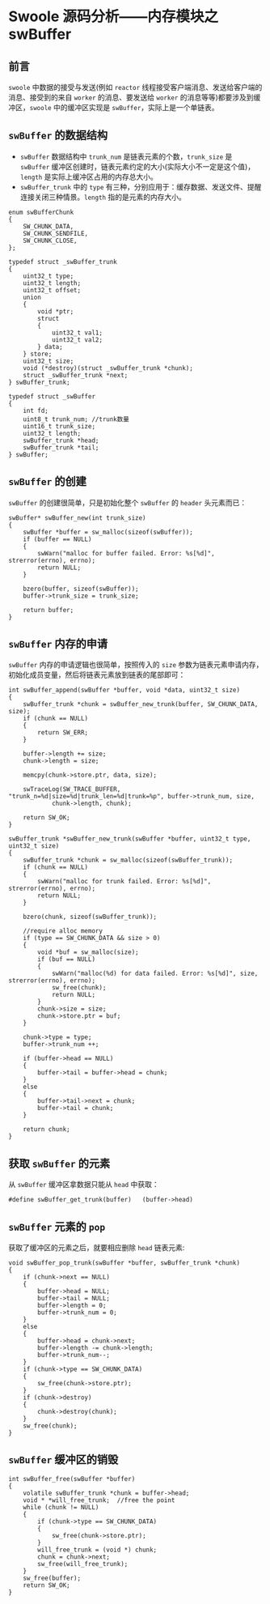 # Swoole 源码分析——内存模块之swBuffer

## 前言

`swoole` 中数据的接受与发送(例如 `reactor` 线程接受客户端消息、发送给客户端的消息、接受到的来自 `worker` 的消息、要发送给 `worker` 的消息等等)都要涉及到缓冲区，`swoole` 中的缓冲区实现是 `swBuffer`，实际上是一个单链表。

## `swBuffer` 的数据结构

- `swBuffer` 数据结构中 `trunk_num` 是链表元素的个数，`trunk_size` 是 `swBuffer` 缓冲区创建时，链表元素约定的大小(实际大小不一定是这个值)，`length` 是实际上缓冲区占用的内存总大小。
- `swBuffer_trunk` 中的 `type` 有三种，分别应用于：缓存数据、发送文件、提醒连接关闭三种情景。`length` 指的是元素的内存大小。

```
enum swBufferChunk
{
    SW_CHUNK_DATA,
    SW_CHUNK_SENDFILE,
    SW_CHUNK_CLOSE,
};

typedef struct _swBuffer_trunk
{
    uint32_t type;
    uint32_t length;
    uint32_t offset;
    union
    {
        void *ptr;
        struct
        {
            uint32_t val1;
            uint32_t val2;
        } data;
    } store;
    uint32_t size;
    void (*destroy)(struct _swBuffer_trunk *chunk);
    struct _swBuffer_trunk *next;
} swBuffer_trunk;

typedef struct _swBuffer
{
    int fd;
    uint8_t trunk_num; //trunk数量
    uint16_t trunk_size;
    uint32_t length;
    swBuffer_trunk *head;
    swBuffer_trunk *tail;
} swBuffer;

```

## `swBuffer` 的创建

`swBuffer` 的创建很简单，只是初始化整个 `swBuffer` 的 `header` 头元素而已：

```
swBuffer* swBuffer_new(int trunk_size)
{
    swBuffer *buffer = sw_malloc(sizeof(swBuffer));
    if (buffer == NULL)
    {
        swWarn("malloc for buffer failed. Error: %s[%d]", strerror(errno), errno);
        return NULL;
    }

    bzero(buffer, sizeof(swBuffer));
    buffer->trunk_size = trunk_size;

    return buffer;
}

```

## `swBuffer` 内存的申请

`swBuffer` 内存的申请逻辑也很简单，按照传入的 `size` 参数为链表元素申请内存，初始化成员变量，然后将链表元素放到链表的尾部即可：

```
int swBuffer_append(swBuffer *buffer, void *data, uint32_t size)
{
    swBuffer_trunk *chunk = swBuffer_new_trunk(buffer, SW_CHUNK_DATA, size);
    if (chunk == NULL)
    {
        return SW_ERR;
    }

    buffer->length += size;
    chunk->length = size;

    memcpy(chunk->store.ptr, data, size);

    swTraceLog(SW_TRACE_BUFFER, "trunk_n=%d|size=%d|trunk_len=%d|trunk=%p", buffer->trunk_num, size,
            chunk->length, chunk);

    return SW_OK;
}

swBuffer_trunk *swBuffer_new_trunk(swBuffer *buffer, uint32_t type, uint32_t size)
{
    swBuffer_trunk *chunk = sw_malloc(sizeof(swBuffer_trunk));
    if (chunk == NULL)
    {
        swWarn("malloc for trunk failed. Error: %s[%d]", strerror(errno), errno);
        return NULL;
    }

    bzero(chunk, sizeof(swBuffer_trunk));

    //require alloc memory
    if (type == SW_CHUNK_DATA && size > 0)
    {
        void *buf = sw_malloc(size);
        if (buf == NULL)
        {
            swWarn("malloc(%d) for data failed. Error: %s[%d]", size, strerror(errno), errno);
            sw_free(chunk);
            return NULL;
        }
        chunk->size = size;
        chunk->store.ptr = buf;
    }

    chunk->type = type;
    buffer->trunk_num ++;

    if (buffer->head == NULL)
    {
        buffer->tail = buffer->head = chunk;
    }
    else
    {
        buffer->tail->next = chunk;
        buffer->tail = chunk;
    }

    return chunk;
}
```

## 获取 `swBuffer` 的元素

从 `swBuffer` 缓冲区拿数据只能从 `head` 中获取：

```
#define swBuffer_get_trunk(buffer)   (buffer->head)

``` 

## `swBuffer` 元素的 `pop` 

获取了缓冲区的元素之后，就要相应删除 `head` 链表元素:


```
void swBuffer_pop_trunk(swBuffer *buffer, swBuffer_trunk *chunk)
{
    if (chunk->next == NULL)
    {
        buffer->head = NULL;
        buffer->tail = NULL;
        buffer->length = 0;
        buffer->trunk_num = 0;
    }
    else
    {
        buffer->head = chunk->next;
        buffer->length -= chunk->length;
        buffer->trunk_num--;
    }
    if (chunk->type == SW_CHUNK_DATA)
    {
        sw_free(chunk->store.ptr);
    }
    if (chunk->destroy)
    {
        chunk->destroy(chunk);
    }
    sw_free(chunk);
}

```

## `swBuffer` 缓冲区的销毁

```
int swBuffer_free(swBuffer *buffer)
{
    volatile swBuffer_trunk *chunk = buffer->head;
    void * *will_free_trunk;  //free the point
    while (chunk != NULL)
    {
        if (chunk->type == SW_CHUNK_DATA)
        {
            sw_free(chunk->store.ptr);
        }
        will_free_trunk = (void *) chunk;
        chunk = chunk->next;
        sw_free(will_free_trunk);
    }
    sw_free(buffer);
    return SW_OK;
}

```